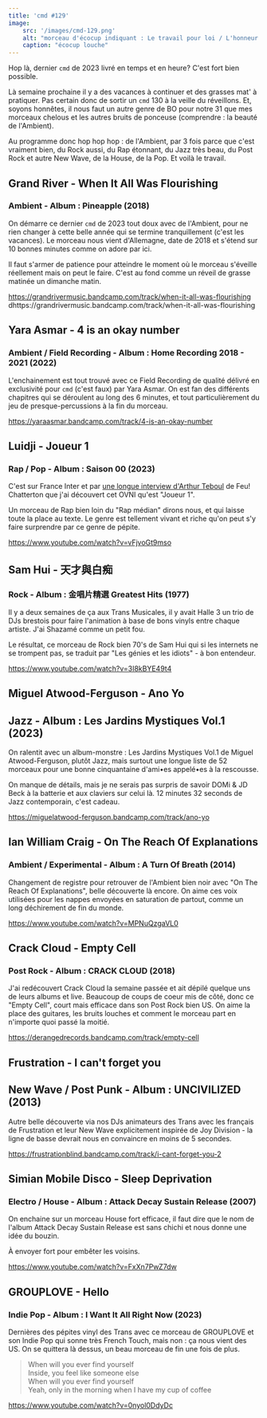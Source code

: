 ```yaml
---
title: 'cmd #129'
image:  
    src: '/images/cmd-129.png'
    alt: "morceau d'écocup indiquant : Le travail pour loi / L'honneur comme guide"
    caption: "écocup louche" 
---
```


Hop là, dernier `cmd` de 2023 livré en temps et en heure? C'est fort bien possible. 

Là semaine prochaine il y a des vacances à continuer et des grasses mat' à pratiquer. Pas certain donc de sortir un `cmd` 130 à la veille du réveillons. Et, soyons honnêtes, il nous faut un autre genre de BO pour notre 31 que mes morceaux chelous et les autres bruits de ponceuse (comprendre : la beauté de l'Ambient).

Au programme donc hop hop hop : de l'Ambient, par 3 fois parce que c'est vraiment bien, du Rock aussi, du Rap étonnant, du Jazz très beau, du Post Rock et autre New Wave, de la House, de la Pop. Et voilà le travail.

## Grand River - When It All Was Flourishing 
### Ambient - Album : Pineapple (2018)

On démarre ce dernier `cmd` de 2023 tout doux avec de l'Ambient, pour ne rien changer à cette belle année qui se termine tranquillement (c'est les vacances). Le morceau nous vient d'Allemagne, date de 2018 et s'étend sur 10 bonnes minutes comme on adore par ici. 

Il faut s'armer de patience pour atteindre le moment où le morceau s'éveille réellement mais on peut le faire. C'est au fond comme un réveil de grasse matinée un dimanche matin.

https://grandrivermusic.bandcamp.com/track/when-it-all-was-flourishing
  dhttps://grandrivermusic.bandcamp.com/track/when-it-all-was-flourishing

## Yara Asmar - 4 is an okay number 
### Ambient / Field Recording - Album : Home Recording 2018 - 2021 (2022)

L'enchainement est tout trouvé avec ce Field Recording de qualité délivré en exclusivité pour `cmd` (c'est faux) par Yara Asmar. On est fan des différents chapitres qui se déroulent au long des 6 minutes, et tout particulièrement du jeu de presque-percussions à la fin du morceau.

https://yaraasmar.bandcamp.com/track/4-is-an-okay-number

## Luidji - Joueur 1 
### Rap / Pop - Album : Saison 00 (2023)

C'est sur France Inter et par [une longue interview d'Arthur Teboul](https://www.radiofrance.fr/franceinter/podcasts/la-ballade/la-ballade-du-samedi-09-decembre-2023-5419263) de Feu! Chatterton que j'ai découvert cet OVNI qu'est "Joueur 1".

Un morceau de Rap bien loin du "Rap médian" dirons nous, et qui laisse toute la place au texte. Le genre est tellement vivant et riche qu'on peut s'y faire surprendre par ce genre de pépite.

https://www.youtube.com/watch?v=vFjvoGt9mso

## Sam Hui - 天才與白痴 
### Rock - Album : 金唱片精選 Greatest Hits (1977)

Il y a deux semaines de ça aux Trans Musicales, il y avait Halle 3 un trio de DJs brestois pour faire l'animation à base de bons vinyls entre chaque artiste. J'ai Shazamé comme un petit fou.

Le résultat, ce morceau de Rock bien 70's de Sam Hui qui si les internets ne se trompent pas, se traduit par "Les génies et les idiots" - à bon entendeur.

https://www.youtube.com/watch?v=3I8kBYE49t4

## Miguel Atwood-Ferguson - Ano Yo 
## Jazz - Album : Les Jardins Mystiques Vol​.​1 (2023)

On ralentit avec un album-monstre : Les Jardins Mystiques Vol​.​1 de Miguel Atwood-Ferguson, plutôt Jazz, mais surtout une longue liste de 52 morceaux pour une bonne cinquantaine d'ami•es appelé•es à la rescousse.

On manque de détails, mais je ne serais pas surpris de savoir DOMi & JD Beck à la batterie et aux claviers sur celui là. 12 minutes 32 seconds de Jazz contemporain, c'est cadeau.

https://miguelatwood-ferguson.bandcamp.com/track/ano-yo

## Ian William Craig - On The Reach Of Explanations 
### Ambient / Experimental - Album : A Turn Of Breath (2014)

Changement de registre pour retrouver de l'Ambient bien noir avec "On The Reach Of Explanations", belle découverte là encore.
On aime ces voix utilisées pour les nappes envoyées en saturation de partout, comme un long déchirement de fin du monde.

https://www.youtube.com/watch?v=MPNuQzgaVL0

## Crack Cloud - Empty Cell 
### Post Rock - Album : CRACK CLOUD (2018)

J'ai redécouvert Crack Cloud la semaine passée et ait dépilé quelque uns de leurs albums et live. Beaucoup de coups de coeur mis de côté, donc ce "Empty Cell", court mais efficace dans son Post Rock bien US. On aime la place des guitares, les bruits louches et comment le morceau part en n'importe quoi passé la moitié.

https://derangedrecords.bandcamp.com/track/empty-cell

## Frustration - I can't forget you 
## New Wave / Post Punk - Album : UNCIVILIZED (2013)

Autre belle découverte via nos DJs animateurs des Trans avec les français de Frustration et leur New Wave explicitement inspirée de Joy Division - la ligne de basse devrait nous en convaincre en moins de 5 secondes.

https://frustrationblind.bandcamp.com/track/i-cant-forget-you-2

## Simian Mobile Disco - Sleep Deprivation 
### Electro / House - Album : Attack Decay Sustain Release (2007)

On enchaine sur un morceau House fort efficace, il faut dire que le nom de l'album Attack Decay Sustain Release est sans chichi et nous donne une idée du bouzin.

À envoyer fort pour embêter les voisins.

https://www.youtube.com/watch?v=FxXn7PwZ7dw

## GROUPLOVE - Hello 
### Indie Pop - Album :  I Want It All Right Now (2023)

Dernières des pépites vinyl des Trans avec ce morceau de GROUPLOVE et son Indie Pop qui sonne très French Touch, mais non : ça nous vient des US.
On se quittera là dessus, un beau morceau de fin une fois de plus.

> When will you ever find yourself <br/>
> Inside, you feel like someone else<br/> 
> When will you ever find yourself<br/> 
> Yeah, only in the morning when I have my cup of coffee<br/>

https://www.youtube.com/watch?v=0nyol0DdyDc
